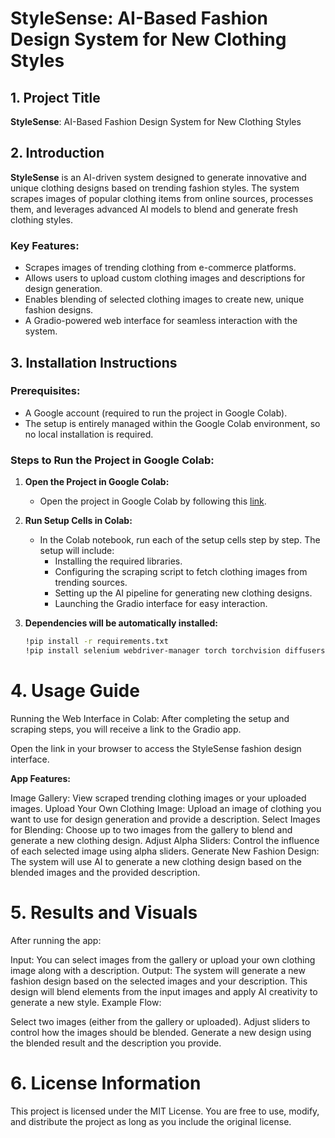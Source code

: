 # StyleSense: AI-Based Fashion Design System for New Clothing Styles

## 1. Project Title
**StyleSense**: AI-Based Fashion Design System for New Clothing Styles

## 2. Introduction
**StyleSense** is an AI-driven system designed to generate innovative and unique clothing designs based on trending fashion styles. The system scrapes images of popular clothing items from online sources, processes them, and leverages advanced AI models to blend and generate fresh clothing styles.

### Key Features:
- Scrapes images of trending clothing from e-commerce platforms.
- Allows users to upload custom clothing images and descriptions for design generation.
- Enables blending of selected clothing images to create new, unique fashion designs.
- A Gradio-powered web interface for seamless interaction with the system.

## 3. Installation Instructions

### Prerequisites:
- A Google account (required to run the project in Google Colab).
- The setup is entirely managed within the Google Colab environment, so no local installation is required.

### Steps to Run the Project in Google Colab:
1. **Open the Project in Google Colab:**
   - Open the project in Google Colab by following this [link](https://drive.google.com/file/d/1q0_rN7gIFLVEpRupvBKAn-WLsRgFQ1oi/view?usp=drive_link).

2. **Run Setup Cells in Colab:**
   - In the Colab notebook, run each of the setup cells step by step. The setup will include:
     - Installing the required libraries.
     - Configuring the scraping script to fetch clothing images from trending sources.
     - Setting up the AI pipeline for generating new clothing designs.
     - Launching the Gradio interface for easy interaction.

3. **Dependencies will be automatically installed:**
   ```bash
   !pip install -r requirements.txt
   !pip install selenium webdriver-manager torch torchvision diffusers gradio beautifulsoup4 requests Pillow

# 4. Usage Guide
Running the Web Interface in Colab:
After completing the setup and scraping steps, you will receive a link to the Gradio app.

Open the link in your browser to access the StyleSense fashion design interface.

**App Features:** 

Image Gallery: View scraped trending clothing images or your uploaded images.
Upload Your Own Clothing Image: Upload an image of clothing you want to use for design generation and provide a description.
Select Images for Blending: Choose up to two images from the gallery to blend and generate a new clothing design.
Adjust Alpha Sliders: Control the influence of each selected image using alpha sliders.
Generate New Fashion Design: The system will use AI to generate a new clothing design based on the blended images and the provided description.
# 5. Results and Visuals
After running the app:

Input: You can select images from the gallery or upload your own clothing image along with a description.
Output: The system will generate a new fashion design based on the selected images and your description. This design will blend elements from the input images and apply AI creativity to generate a new style.
Example Flow:

Select two images (either from the gallery or uploaded).
Adjust sliders to control how the images should be blended.
Generate a new design using the blended result and the description you provide.
# 6. License Information
This project is licensed under the MIT License. You are free to use, modify, and distribute the project as long as you include the original license.